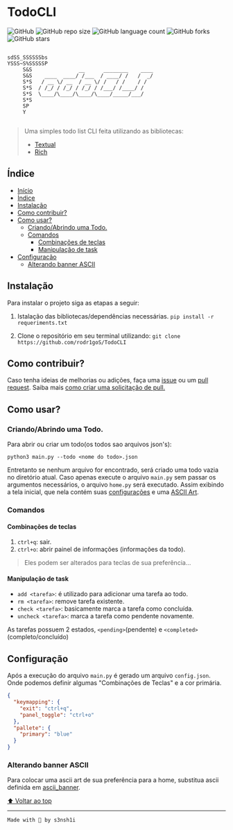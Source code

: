 # TodoCLI
![GitHub](https://img.shields.io/github/license/s3nsh1i/TodoCLI?color=9966ff&style=for-the-badge)
![GitHub repo size](https://img.shields.io/github/repo-size/s3nsh1i/TodoCLI?color=6666ff&style=for-the-badge)
![GitHub language count](https://img.shields.io/github/languages/count/s3nsh1i/TodoCLI?style=for-the-badge)
![GitHub forks](https://img.shields.io/github/forks/s3nsh1i/TodoCLI?color=ff6699&style=for-the-badge)
![GitHub stars](https://img.shields.io/github/stars/s3nshi/TodoCLI?color=99ccff&style=for-the-badge)


```

sdSS_SSSSSSbs
YSSS~S%SSSSSP
     S&S               __      ________    ____
     S&S    ____  ____/ /___  / ____/ /   /  _/
     S*S   / __ \/ __  / __ \/ /   / /    / /
     S*S  / /_/ / /_/ / /_/ / /___/ /____/ /
     S*S  \____/\____/\____/\____/_____/___/
     S*S
     SP
     Y
     
```

> Uma simples todo list CLI feita utilizando as bibliotecas:
> - [Textual](https://github.com/Textualize/textual)
> - [Rich](https://github.com/Textualize/rich)

## Índice 

* [Início](#todocli)
* [Índice](índice)
* [Instalação](#instalação)
* [Como contribuir?](#como-contribuir)
* [Como usar?](#como-usar)
	* [Criando/Abrindo uma Todo.](#criandoabrindo-uma-todo)
	* [Comandos](#comandos)
		* [Combinações de teclas](#combinações-de-teclas)
		* [Manipulação de task](#manipulação-de-task)
* [Configuração](#configuração)
	* [Alterando banner ASCII](#alterando-banner-ascii)

## Instalação
Para instalar o projeto siga as etapas a seguir:

1. Istalação das bibliotecas/dependências necessárias.
`pip install -r requeriments.txt`

2. Clone o repositório em seu terminal utilizando:
`git clone https://github.com/rodr1goS/TodoCLI`

## Como contribuir?
Caso tenha ideias de melhorias ou adições, faça uma [issue](https://github.com/rodr1goS/TodoCLI/issues/new) ou um [pull request](https://github.com/rodr1goS/TodoCLI/pulls).
Saiba mais [como criar uma solicitação de pull.](https://docs.github.com/en/pull-requests/collaborating-with-pull-requests/proposing-changes-to-your-work-with-pull-requests/creating-a-pull-request)

## Como usar?

### Criando/Abrindo uma Todo.

Para abrir ou criar um todo(os todos sao arquivos json's):

`python3 main.py --todo <nome do todo>.json`

Entretanto se nenhum arquivo for encontrado, será criado uma todo vazia no diretório atual.
Caso apenas execute o arquivo `main.py` sem passar os argumentos necessários, o arquivo `home.py` será executado.
Assim exibindo a tela inicial, que nela contém suas [configurações](#Configurações) e uma [ASCII Art](#Alterando-ASCII-(home.py)).

### Comandos

#### Combinações de teclas
1. `ctrl+q`: sair.
2. `ctrl+o`: abrir painel de informações (informações da todo).
> Eles podem ser alterados para teclas de sua preferência...

#### Manipulação de task

- `add <tarefa>`: é utilizado para adicionar uma tarefa ao todo.
- `rm <tarefa>`: remove tarefa existente.
- `check <tarefa>`: basicamente marca a tarefa como concluída.
- `uncheck <tarefa>`: marca a tarefa como pendente novamente.

As tarefas possuem 2 estados, `<pending>`(pendente) e `<completed>`(completo/concluído)

## Configuração
Após a execução do arquivo `main.py` é gerado um arquivo `config.json`.
Onde podemos definir algumas "Combinações de Teclas" e a cor primária.

```json
{
  "keymapping": {
    "exit": "ctrl+q",
    "panel_toggle": "ctrl+o"
  },
  "pallete": {
    "primary": "blue"
  }
}
```

### Alterando banner ASCII
Para colocar uma ascii art de sua preferência para a home, substitua ascii definida em [ascii_banner](https://github.com/rodr1goS/TodoCLI/blob/main/home.py#L10).

[⬆ Voltar ao top](#todocli)

___
`Made with 💜 by s3nsh1i`
